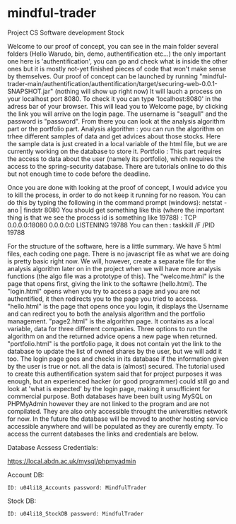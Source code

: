 # mindful-trader

Project CS Software development Stock

Welcome to our proof of concept, you can see in the main folder several folders (Hello Warudo, bin, demo, authentification etc...) the only important one here is 'authentification', you can go and check what is inside the other ones but it is mostly not-yet finished pieces of code that won't make sense by themselves.
Our proof of concept can be launched by running "mindful-trader-main/authentification/authentification/target/securing-web-0.0.1-SNAPSHOT.jar" (nothing will show up right now)
It will lauch a process on your localhost port 8080. To check it you can type 'localhost:8080' in the adress bar of your browser.
This will lead you to Welcome page, by clicking the link you will arrive on the login page. The username is "seagull" and the password is "password". From there you can look at the analysis algorithm part or the portfolio part. 
Analysis algorithm : you can run the algorithm on trhee different samples of data and get advices about those stocks. Here the sample data is just created in a local variable of the html file, but we are currently working on the database to store it.
Portfolio : This part requires the access to data about the user (namely its portfolio), which requires the access to the spring-security database. There are tutorials online to do this but not enough time to code before the deadline.

Once you are done with looking at the proof of concept, I would advice you to kill the process, in order to do not keep it running for no reason. You can do this by typing the following in the command prompt (windows):
netstat  -ano  |  findstr  8080
You should get something like this (where the important thing is that we see the process id is something like 19788) :
TCP    0.0.0.0:18080          0.0.0.0:0              LISTENING       19788
You can then :
taskkill  /F  /PID  19788
  
  
For the structure of the software, here is a little summary.
We have 5 html files, each coding one page. There is no javascript file as what we are doing is pretty basic right now. We will, however, create a separate file for the analysis algorithm later on in the project when we will have more analysis functions (the algo file was a prototype of this).
The "welcome.html" is the page that opens first, giving the link to the softawre (hello.html). The "login.html" opens when you try to access a page and you are not authentified, it then redirects you to the page you tried to access. "hello.html" is the page that opens once you login, it displays the Username and can redirect you to both the analysis algorithm and the portfolio management. "page2.html" is the algorithm page. It contains as a local variable, data for three different companies. Three options to run the algorithm on and the returned advice opens a new page when returned. "portfolio.html" is the portfolio page, it does not contain yet the link to the database to update the list of owned shares by the user, but we will add it too.
The login page goes and checks in its database if the information given by the user is true or not. all the data is (almost) secured. The tutorial used to create this authentification system said that for project purposes it was enough, but an experienced hacker (or good programmer) could still go and look at 'what is expected' by the login page, making it unsufficient for commercial purpose.
Both databases have been built using MySQL on PHPMyAdmin however they are not linked to the program and are not compilated. They are also only accessible throught the universities network for now. In the future the database will be moved to another hosting service accessible anywhere and will be populated as they are curently empty.  To access the current databases the links and credentials are below.

Database Acssess Credentials:

https://local.abdn.ac.uk/mysql/phpmyadmin

Account DB:
    
    ID: u04li18_Accounts password: MindfulTrader

Stock DB:
    
    ID: u04li18_StockDB password: MindfulTrader
